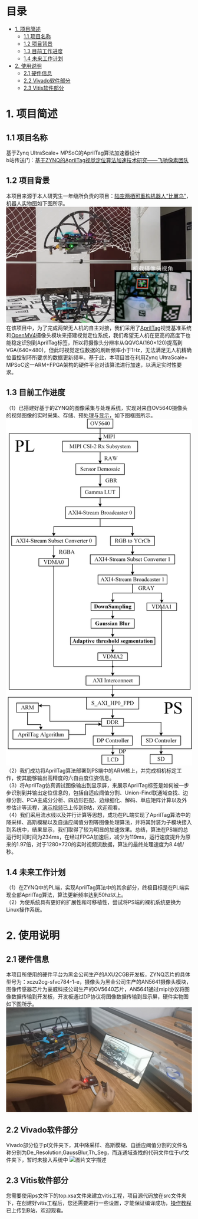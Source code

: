 # 目录
- [1. 项目简述](#1-项目简述)
  - [1.1 项目名称](#11-项目名称)
  - [1.2 项目背景](#12-项目背景)
  - [1.3 目前工作进度](#13-目前工作进度)
  - [1.4 未来工作计划](#14-未来工作计划)
- [2. 使用说明](#2-使用说明)
  - [2.1 硬件信息](#21-硬件信息)
  - [2.2 Vivado软件部分](#22-vivado软件部分)
  - [2.3 Vitis软件部分](#23-vitis软件部分)

# 1. 项目简述
## 1.1 项目名称
基于Zynq UltraScale+ MPSoC的AprilTag算法加速器设计  
b站传送门：[基于ZYNQ的AprilTag视觉定位算法加速技术研究——飞驰像素团队](https://pan.baidu.com/s/1F9494MlhsoMT4jrLgKMgSw?pwd=uhrl)
## 1.2 项目背景
本项目来源于本人研究生一年级所负责的项目：[陆空两栖可重构机器人“比翼鸟”](https://pan.baidu.com/s/1i5rdFPUtcTAc313ae5pl1Q?pwd=799f)，机器人实物图如下图所示。  
![图片文字描述](https://github.com/zhang-ranhao/AprilZynq/blob/master/img/%E6%9C%BA%E5%99%A8%E4%BA%BA%E5%AE%9E%E7%89%A9%E5%9B%BE.png)
在该项目中，为了完成两架无人机的自主对接，我们采用了[AprilTag](https://april.eecs.umich.edu/software/apriltag)视觉基准系统和[OpenMV4](https://openmv.io/)摄像头模块来搭建视觉定位系统，我们希望无人机在更高的高度下也能稳定识别到AprilTag标签，所以将摄像头分辨率从QQVGA(160×120)提高到VGA(640×480)，但此时视觉定位数据的刷新频率小于1Hz，无法满足无人机精确位置控制环所要求的数据更新频率。基于此，本项目旨在利用Zynq UltraScale+ MPSoC这一ARM+FPGA架构的硬件平台对该算法进行加速，以满足实时性要求。
## 1.3 目前工作进度
（1）已搭建好基于的ZYNQ的图像采集与处理系统，实现对来自OV5640摄像头的视频图像的实时采集、存储、预处理与显示，如下图框图所示。  
![图片文字描述](https://github.com/zhang-ranhao/AprilZynq/blob/master/img/%E7%B3%BB%E7%BB%9F%E6%95%B0%E6%8D%AE%E6%B5%81%E6%A1%86%E5%9B%BE.png)
（2）我们成功将AprilTag算法部署到PS端中的ARM核上，并完成相机标定工作，使其能够输出高精度的六自由度位姿信息。  
（3）将AprilTag仿真调试图像输出到显示屏，来展示AprilTag标签是如何被一步步识别到并输出定位信息的，包括自适应阈值分割、Union-Find联通域查找、边缘分割、PCA主成分分析、四边形匹配、边缘细化、解码、单应矩阵计算以及外参估计等流程，[演示视频](https://www.bilibili.com/video/BV1Hm4y1j76H)已上传到B站，欢迎观看。  
（4）我们采用流水线以及并行计算等思想，成功在PL端实现了AprilTag算法中的降采样、高斯模糊以及自适应阈值分割等图像处理算法，并将其封装为子模块接入到系统中，结果显示，我们取得了较为明显的加速效果。总结，算法在PS端的总运行时间时间为234ms，在经过FPGA加速后，减少为119ms，运行速度提升为原来的1.97倍，对于1280×720的实时视频流数据，算法的最终处理速度为8.4帧/秒。
## 1.4 未来工作计划  
（1）在ZYNQ中的PL端，实现AprilTag算法中的其余部分，终极目标是在PL端实现全部AprilTag算法，算法更新频率达到50hz以上。  
（2）为使系统具有更好的扩展性和可移植性，尝试将PS端的裸机系统更换为Linux操作系统。
# 2. 使用说明
## 2.1 硬件信息
本项目所使用的硬件平台为黑金公司生产的AXU2CGB开发板，ZYNQ芯片的具体型号为：xczu2cg-sfvc784-1-e，摄像头为黑金公司生产的AN5641摄像头模块，图像传感器芯片为豪威科技公司生产的OV5640芯片，AN5641通过mipi协议将图像数据传输到开发板，开发板通过DP协议将图像数据传输到显示屏，硬件实物图如下图所示。  
![图片文字描述](https://github.com/zhang-ranhao/AprilZynq/blob/master/img/%E4%BD%9C%E5%93%81%E5%85%A8%E8%B2%8C%E5%9B%BE.png)
## 2.2 Vivado软件部分  
Vivado部分位于pl文件夹下，其中降采样、高斯模糊、自适应阈值分割的文件名称分别为De_Resolution,GaussBlur,Th_Seg，而连通域查找的代码文件位于uf文件夹下，暂时未接入系统中
![图片文字描述](https://github.com/zhang-ranhao/AprilZynq/blob/master/img/FPGA%E9%A1%B9%E7%9B%AE%E6%A1%86%E5%9B%BE.bmp)
## 2.3 Vitis软件部分
您需要使用ps文件下的top.xsa文件来建立vitis工程，项目源代码放在src文件夹下，在创建好vitis工程后，您还需要进行一些设置，才能保证编译成功，[操作教程](https://www.bilibili.com/video/BV1394y1i7DR)已上传到B站，欢迎观看。








